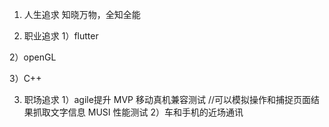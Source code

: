 1. 人生追求
知晓万物，全知全能

2. 职业追求
1）flutter

2）openGL

3）C++


3. 职场追求
1）agile提升
MVP 移动真机兼容测试 //可以模拟操作和捕捉页面结果抓取文字信息
MUSI 性能测试
2）车和手机的近场通讯

